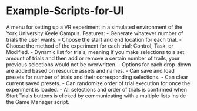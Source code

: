# Example-Scripts-for-UI
A menu for setting up a VR experiment in a simulated environment of the York University Keele Campus.  Features: - Generate whatever number of trials the user wants.  - Choose the start and end location for each trial. - Choose the method of the experiment for each trial; Control, Task, or Modified. - Dynamic list for trials, meaning if you make selections to a set amount of trials and then add or remove a certain number of trails, your previous selections would not be overwritten. - Options for each drop-down are added based on resource assets and names. - Can save and load presets for number of trials and their corresponding selections.  - Can clear current saved presets. - Can randomize order of trial execution for once the experiment is loaded. - All selections and order of trials is confirmed when Start Trials buttons is clicked by communicating with a multiple lists inside the Game Manager script.
